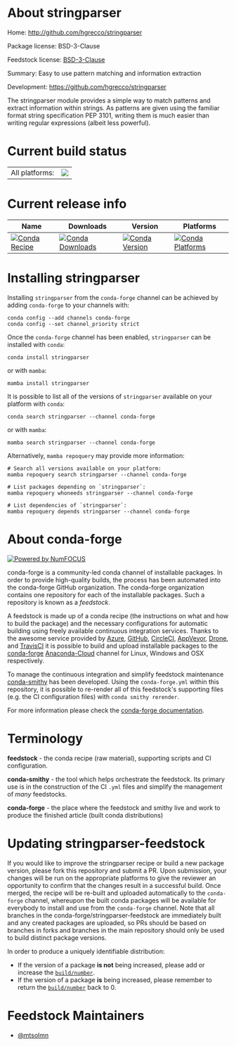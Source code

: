 About stringparser
==================

Home: http://github.com/hgrecco/stringparser

Package license: BSD-3-Clause

Feedstock license: [BSD-3-Clause](https://github.com/conda-forge/stringparser-feedstock/blob/main/LICENSE.txt)

Summary: Easy to use pattern matching and information extraction

Development: https://github.com/hgrecco/stringparser

The stringparser module provides a simple way to match patterns and
extract information within strings. As patterns are given using the
familiar format string specification PEP 3101, writing them is much
easier than writing regular expressions (albeit less powerful).


Current build status
====================


<table><tr><td>All platforms:</td>
    <td>
      <a href="https://dev.azure.com/conda-forge/feedstock-builds/_build/latest?definitionId=10637&branchName=main">
        <img src="https://dev.azure.com/conda-forge/feedstock-builds/_apis/build/status/stringparser-feedstock?branchName=main">
      </a>
    </td>
  </tr>
</table>

Current release info
====================

| Name | Downloads | Version | Platforms |
| --- | --- | --- | --- |
| [![Conda Recipe](https://img.shields.io/badge/recipe-stringparser-green.svg)](https://anaconda.org/conda-forge/stringparser) | [![Conda Downloads](https://img.shields.io/conda/dn/conda-forge/stringparser.svg)](https://anaconda.org/conda-forge/stringparser) | [![Conda Version](https://img.shields.io/conda/vn/conda-forge/stringparser.svg)](https://anaconda.org/conda-forge/stringparser) | [![Conda Platforms](https://img.shields.io/conda/pn/conda-forge/stringparser.svg)](https://anaconda.org/conda-forge/stringparser) |

Installing stringparser
=======================

Installing `stringparser` from the `conda-forge` channel can be achieved by adding `conda-forge` to your channels with:

```
conda config --add channels conda-forge
conda config --set channel_priority strict
```

Once the `conda-forge` channel has been enabled, `stringparser` can be installed with `conda`:

```
conda install stringparser
```

or with `mamba`:

```
mamba install stringparser
```

It is possible to list all of the versions of `stringparser` available on your platform with `conda`:

```
conda search stringparser --channel conda-forge
```

or with `mamba`:

```
mamba search stringparser --channel conda-forge
```

Alternatively, `mamba repoquery` may provide more information:

```
# Search all versions available on your platform:
mamba repoquery search stringparser --channel conda-forge

# List packages depending on `stringparser`:
mamba repoquery whoneeds stringparser --channel conda-forge

# List dependencies of `stringparser`:
mamba repoquery depends stringparser --channel conda-forge
```


About conda-forge
=================

[![Powered by
NumFOCUS](https://img.shields.io/badge/powered%20by-NumFOCUS-orange.svg?style=flat&colorA=E1523D&colorB=007D8A)](https://numfocus.org)

conda-forge is a community-led conda channel of installable packages.
In order to provide high-quality builds, the process has been automated into the
conda-forge GitHub organization. The conda-forge organization contains one repository
for each of the installable packages. Such a repository is known as a *feedstock*.

A feedstock is made up of a conda recipe (the instructions on what and how to build
the package) and the necessary configurations for automatic building using freely
available continuous integration services. Thanks to the awesome service provided by
[Azure](https://azure.microsoft.com/en-us/services/devops/), [GitHub](https://github.com/),
[CircleCI](https://circleci.com/), [AppVeyor](https://www.appveyor.com/),
[Drone](https://cloud.drone.io/welcome), and [TravisCI](https://travis-ci.com/)
it is possible to build and upload installable packages to the
[conda-forge](https://anaconda.org/conda-forge) [Anaconda-Cloud](https://anaconda.org/)
channel for Linux, Windows and OSX respectively.

To manage the continuous integration and simplify feedstock maintenance
[conda-smithy](https://github.com/conda-forge/conda-smithy) has been developed.
Using the ``conda-forge.yml`` within this repository, it is possible to re-render all of
this feedstock's supporting files (e.g. the CI configuration files) with ``conda smithy rerender``.

For more information please check the [conda-forge documentation](https://conda-forge.org/docs/).

Terminology
===========

**feedstock** - the conda recipe (raw material), supporting scripts and CI configuration.

**conda-smithy** - the tool which helps orchestrate the feedstock.
                   Its primary use is in the construction of the CI ``.yml`` files
                   and simplify the management of *many* feedstocks.

**conda-forge** - the place where the feedstock and smithy live and work to
                  produce the finished article (built conda distributions)


Updating stringparser-feedstock
===============================

If you would like to improve the stringparser recipe or build a new
package version, please fork this repository and submit a PR. Upon submission,
your changes will be run on the appropriate platforms to give the reviewer an
opportunity to confirm that the changes result in a successful build. Once
merged, the recipe will be re-built and uploaded automatically to the
`conda-forge` channel, whereupon the built conda packages will be available for
everybody to install and use from the `conda-forge` channel.
Note that all branches in the conda-forge/stringparser-feedstock are
immediately built and any created packages are uploaded, so PRs should be based
on branches in forks and branches in the main repository should only be used to
build distinct package versions.

In order to produce a uniquely identifiable distribution:
 * If the version of a package **is not** being increased, please add or increase
   the [``build/number``](https://docs.conda.io/projects/conda-build/en/latest/resources/define-metadata.html#build-number-and-string).
 * If the version of a package **is** being increased, please remember to return
   the [``build/number``](https://docs.conda.io/projects/conda-build/en/latest/resources/define-metadata.html#build-number-and-string)
   back to 0.

Feedstock Maintainers
=====================

* [@mtsolmn](https://github.com/mtsolmn/)

